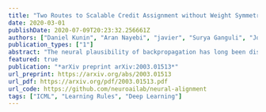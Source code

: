 ```yaml
---
title: "Two Routes to Scalable Credit Assignment without Weight Symmetry"
date: 2020-03-01
publishDate: 2020-07-09T20:23:32.256661Z
authors: ["Daniel Kunin", "Aran Nayebi", "javier", "Surya Ganguli", "Jon Bloom", "Daniel LK Yamins"]
publication_types: ["1"]
abstract: "The neural plausibility of backpropagation has long been disputed, primarily for its use of non-local weight transport - the biologically dubious requirement that one neuron instantaneously measure the synaptic weights of another. Until recently, attempts to create local learning rules that avoid weight transport have typically failed in the large-scale learning scenarios where backpropagation shines, e.g. ImageNet categorization with deep convolutional networks. Here, we investigate a recently proposed local learning rule that yields competitive performance with backpropagation and find that it is highly sensitive to metaparameter choices, requiring laborious tuning that does not transfer across network architecture. Our analysis indicates the underlying mathematical reason for this instability, allowing us to identify a more robust local learning rule that better transfers without metaparameter tuning. Nonetheless, we find a performance and stability gap between this local rule and backpropagation that widens with increasing model depth. We then investigate several non-local learning rules that relax the need for instantaneous weight transport into a more biologically-plausible 'weight estimation' process, showing that these rules match state-of-the-art performance on deep networks and operate effectively in the presence of noisy updates. Taken together, our results suggest two routes towards the discovery of neural implementations for credit assignment without weight symmetry: further improvement of local rules so that they perform consistently across architectures and the identification of biological implementations for non-local learning mechanisms."
featured: true
publication: "*arXiv preprint arXiv:2003.01513*"
url_preprint: https://arxiv.org/abs/2003.01513
url_pdf: https://arxiv.org/pdf/2003.01513.pdf
url_code: https://github.com/neuroailab/neural-alignment
tags: ["ICML", "Learning Rules", "Deep Learning"]
---
```


